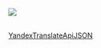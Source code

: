 <img src="https://cdn1.radikalno.ru/uploads/2020/5/13/a3dfc6161fbc5c0d9c6b30bd7170a452-full.png">
<p><br>
<a href="https://tech.yandex.com/translate/doc/dg/reference/translate-docpage/#JSON">YandexTranslateApiJSON</a>
</p>
